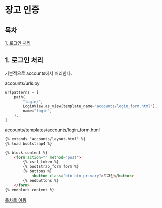 # 장고 인증



목차  
------

[1. 로그인 처리](#1.-로그인-처리)



## 1. 로그인 처리

기본적으로 accounts에서 처리한다. 

accounts/urls.py

```python
urlpatterns = [
    path(
        "login/",
        LoginView.as_view(template_name="accounts/login_form.html"),
        name="login",
    ),
]
```

accounts/templates/accounts/login_form.html

```html
{% extends "accounts/layout.html" %}
{% load bootstrap4 %}

{% block content %}
    <form action="" method="post">
        {% csrf_token %}
        {% bootstrap_form form %}
        {% buttons %}
            <button class="btn btn-primary">로그인</button>
        {% endbuttons %}
    </form>
{% endblock content %}
```



[목차로 이동](#목차)   


